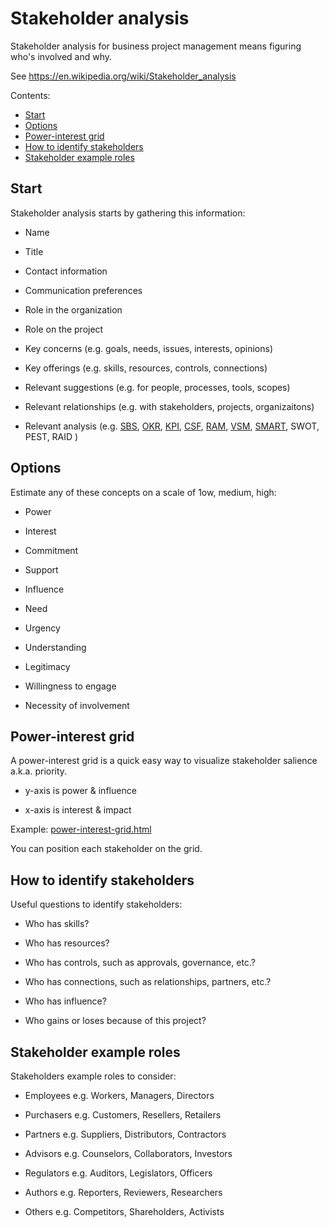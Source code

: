 <!--
  * browser: stakeholder-analysis
  * tracker: f44c30d1b876f8987cf78c727e573542
  * version: 1.0.0
  * updated: 2018-02-24T03:07:24Z
  * contact: Joel Parker Henderson (http://joelparkerhenderson.com)
  * options: commentable
-->

# Stakeholder analysis

Stakeholder analysis for business project management means figuring who's involved and why.

See https://en.wikipedia.org/wiki/Stakeholder_analysis

Contents:

* [Start](#start)
* [Options](#options)
* [Power-interest grid](#power-interest-grid)
* [How to identify stakeholders](#how-to-identify-stakeholders)
* [Stakeholder example roles](#stakeholder-example-roles)


## Start

Stakeholder analysis starts by gathering this information:

* Name 

* Title

* Contact information

* Communication preferences

* Role in the organization

* Role on the project

* Key concerns (e.g. goals, needs, issues, interests, opinions)

* Key offerings (e.g. skills, resources, controls, connections)

* Relevant suggestions (e.g. for people, processes, tools, scopes)

* Relevant relationships (e.g. with stakeholders, projects, organizaitons)

* Relevant analysis (e.g. 
  [SBS](https://github.com/joelparkerhenderson/strategic_business_scorecard), 
  [OKR](https://github.com/joelparkerhenderson/objectives_and_key_results), 
  [KPI](https://github.com/joelparkerhenderson/key_performance_indicator), 
  [CSF](https://github.com/joelparkerhenderson/critical_success_factor),
  [RAM](https://github.com/joelparkerhenderson/responsibility_assigment_matrix),
  [VSM](https://github.com/joelparkerhenderson/value_stream_mapping), 
  [SMART](https://github.com/joelparkerhenderson/smart_criteria), 
  SWOT,
  PEST, 
  RAID
  )


## Options

Estimate any of these concepts on a scale of 1ow, medium, high:

* Power

* Interest

* Commitment

* Support

* Influence

* Need

* Urgency

* Understanding

* Legitimacy

* Willingness to engage

* Necessity of involvement


## Power-interest grid

A power-interest grid is a quick easy way to visualize stakeholder salience a.k.a. priority.

* y-axis is power &amp; influence

* x-axis is interest &amp; impact

Example: <a href="power-interest-grid.html">power-interest-grid.html</a>

You can position each stakeholder on the grid.


## How to identify stakeholders

Useful questions to identify stakeholders:

* Who has skills?

* Who has resources?

* Who has controls, such as approvals, governance, etc.?

* Who has connections, such as relationships, partners, etc.?

* Who has influence?

* Who gains or loses because of this project?


## Stakeholder example roles

Stakeholders example roles to consider:

* Employees e.g. Workers, Managers, Directors

* Purchasers e.g. Customers, Resellers, Retailers

* Partners e.g. Suppliers, Distributors, Contractors

* Advisors e.g. Counselors, Collaborators, Investors

* Regulators e.g. Auditors, Legislators, Officers

* Authors e.g. Reporters, Reviewers, Researchers

* Others e.g. Competitors, Shareholders, Activists
